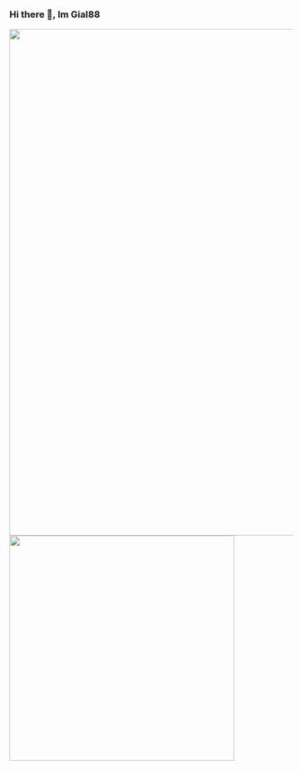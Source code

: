 ### Hi there 👋, Im Gial88

<!--
**Gial88/Gial88** is a ✨ _special_ ✨ repository because its `README.md` (this file) appears on your GitHub profile.

Here are some ideas to get you started:

- 🔭 I’m currently working on ...
- 🌱 I’m currently learning ...
- 👯 I’m looking to collaborate on ...
- 🤔 I’m looking for help with ...
- 💬 Ask me about ...
- 📫 How to reach me: ...
- 😄 Pronouns: ...
- ⚡ Fun fact: ...
-->


<p align="left">
  <a href="https://github.com/Gial88">
    <img width="900em" src="https://github-readme-stats.vercel.app/api?username=Gial88&theme=outrun&show_icons=true&include_all_commits=true&count_private=true&custom_title=My%20GitHub%20Stats&card_width=400" />
    <br />
    <img width="400em" src="https://github-readme-stats.vercel.app/api/top-langs/?username=Gial88&layout=compact&theme=outrun&langs_count=8&card_width=330&hide=jupyter%20notebook" />
